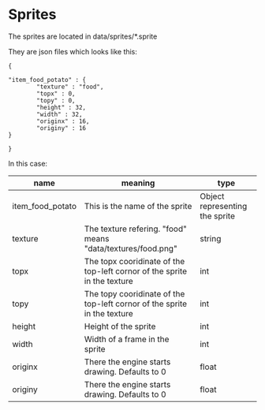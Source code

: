 # Sprites

The sprites are located in data/sprites/*.sprite

They are json files which looks like this:
```
{

"item_food_potato" : {
        "texture" : "food",
        "topx" : 0,
        "topy" : 0,
        "height" : 32,
        "width" : 32,
        "originx" : 16,
        "originy" : 16
}

}
```
In this case:

| name | meaning | type |
| --- | --- | --- |
| item_food_potato | This is the name of the sprite | Object representing the sprite |
| texture | The texture refering. "food" means "data/textures/food.png" | string |
| topx | The topx cooridinate of the top-left cornor of the sprite in the texture | int |
| topy | The topy cooridinate of the top-left cornor of the sprite in the texture | int |
| height | Height of the sprite | int |
| width | Width of a frame in the sprite | int |
| originx | There the engine starts drawing. Defaults to 0 | float |
| originy | There the engine starts drawing. Defaults to 0 | float |
